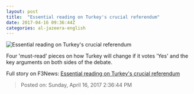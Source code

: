 ```yaml
---
layout: post
title:  "Essential reading on Turkey's crucial referendum"
date: 2017-04-16 09:36:44Z
categories: al-jazeera-english
---
```


![Essential reading on Turkey's crucial referendum](http://www.aljazeera.com/mritems/Images/2017/4/16/dce81bc4b9e94cdfa5fc2cdbc8fc0b5f_18.jpg)

Four 'must-read' pieces on how Turkey will change if it votes 'Yes' and the key arguments on both sides of the debate.


Full story on F3News: [Essential reading on Turkey's crucial referendum](http://www.f3nws.com/n/gqSRzB)

> Posted on: Sunday, April 16, 2017 2:36:44 PM

